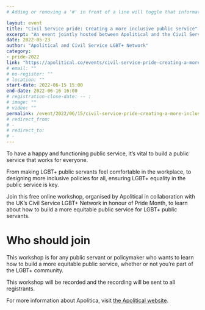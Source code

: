 ```yaml
---
# Adding or removing a '#' in front of a line will toggle that information off and on from being processed. 

layout: event
title: "Civil Service pride: Creating a more inclusive public service"
excerpt: "An event jointly hosted between Apolitical and the Civil Service LGBT+ Network. Exclusively for public servants and policymakers."
date: 2022-05-23
author: "Apolitical and Civil Service LGBT+ Network"
category: 
- pride-2022
link: "https://apolitical.co/events/civil-service-pride-creating-a-more-inclusive-public-service?utm_campaign=Engagement%20Emails&utm_medium=email&_hsmi=213474255&_hsenc=p2ANqtz-8JaUBjSzQePHmqt_B1XVJzaRNes1gJgez0mG2lIK1aTLhQnJ_Ul2CpRewDATTXHPaVqI8-WYnisHSxhWtxv6F_ZPjkS8fWDW9RUs7GDmuitY9PX7M&utm_content=213474253&utm_source=hs_email"
# email: ""
# no-register: ""
# location: ""
start-date: 2022-06-15 15:00
end-date: 2022-06-16 16:00
# registration-close-date: -- :
# image: ""
# video: ""
permalink: /event/2022/06/15/civil-service-pride-creating-a-more-inclusive-public-service
# redirect_from: 
# - 
# redirect_to: 
# - 
---
```


To have a happy and functioning public service, it’s vital to build a public service that works for everyone.

From making LGBT+ public servants feel comfortable in the workplace, to designing more inclusive policies for all, ensuring LGBT+ equality in the public service is key.

Join this free online workshop, organised by Apolitical in collaboration with the UK’s Civil Service LGBT+ Network in honour of Pride Month, to learn about how to build a more equitable public service for LGBT+ public servants.

# Who should join

This workshop is for any public servant or policymaker who wants to learn how to build a more equitable public service, whether or not you’re part of the LGBT+ community.

This workshop will be recorded and the recording will be sent to all registrants.

For more information about Apolitica, visit [the Apolitical website](https://apolitical.co/events/civil-service-pride-creating-a-more-inclusive-public-service).
